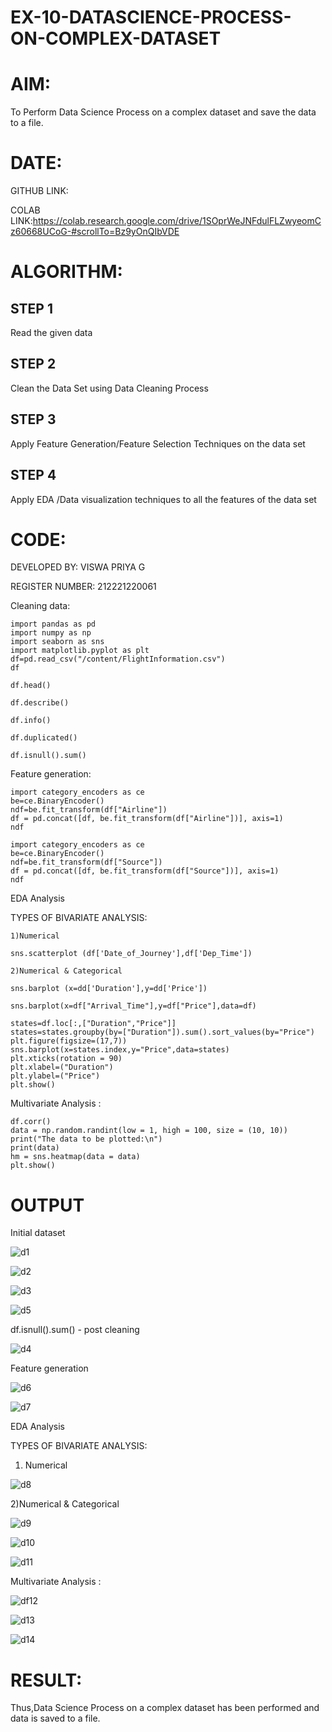 # EX-10-DATASCIENCE-PROCESS-ON-COMPLEX-DATASET

# AIM:
To Perform Data Science Process on a complex dataset and save the data to a file.

# DATE:

GITHUB LINK:

COLAB LINK:https://colab.research.google.com/drive/1SOprWeJNFdulFLZwyeomCz60668UCoG-#scrollTo=Bz9yOnQIbVDE

# ALGORITHM:

## STEP 1 

Read the given data

## STEP 2 

Clean the Data Set using Data Cleaning Process 

## STEP 3 

Apply Feature Generation/Feature Selection Techniques on the data set 

## STEP 4 

Apply EDA /Data visualization techniques to all the features of the data set

# CODE:

DEVELOPED BY: VISWA PRIYA G

REGISTER NUMBER: 212221220061

Cleaning data:

```
import pandas as pd
import numpy as np
import seaborn as sns
import matplotlib.pyplot as plt
df=pd.read_csv("/content/FlightInformation.csv")
df

df.head()

df.describe()

df.info()

df.duplicated()

df.isnull().sum()
``` 

Feature generation:

```
import category_encoders as ce
be=ce.BinaryEncoder()
ndf=be.fit_transform(df["Airline"])
df = pd.concat([df, be.fit_transform(df["Airline"])], axis=1)
ndf

import category_encoders as ce
be=ce.BinaryEncoder()
ndf=be.fit_transform(df["Source"])
df = pd.concat([df, be.fit_transform(df["Source"])], axis=1)
ndf
```` 

EDA Analysis

TYPES OF BIVARIATE ANALYSIS:

```
1)Numerical

sns.scatterplot (df['Date_of_Journey'],df['Dep_Time'])

2)Numerical & Categorical

sns.barplot (x=dd['Duration'],y=dd['Price'])

sns.barplot(x=df["Arrival_Time"],y=df["Price"],data=df)

states=df.loc[:,["Duration","Price"]]
states=states.groupby(by=["Duration"]).sum().sort_values(by="Price")
plt.figure(figsize=(17,7))
sns.barplot(x=states.index,y="Price",data=states)
plt.xticks(rotation = 90)
plt.xlabel=("Duration")
plt.ylabel=("Price")
plt.show()
```

Multivariate Analysis :

```
df.corr()
data = np.random.randint(low = 1, high = 100, size = (10, 10))
print("The data to be plotted:\n")
print(data)
hm = sns.heatmap(data = data)
plt.show()
```

# OUTPUT

Initial dataset

![d1](https://github.com/viswapriyaG/EX-10-DATASCIENCE-PROCESS-ON-COMPLEX-DATASET/assets/131427787/a33702cf-bf8f-4dd7-bda8-c6dc41db6b4e)

![d2](https://github.com/viswapriyaG/EX-10-DATASCIENCE-PROCESS-ON-COMPLEX-DATASET/assets/131427787/7f675cc9-5223-4cda-b0bf-2d818f0b4d37)

![d3](https://github.com/viswapriyaG/EX-10-DATASCIENCE-PROCESS-ON-COMPLEX-DATASET/assets/131427787/019a53b7-fb50-42af-b6ef-8c02deb9d0b0)

![d5](https://github.com/viswapriyaG/EX-10-DATASCIENCE-PROCESS-ON-COMPLEX-DATASET/assets/131427787/12eb30c8-57f3-40e6-8512-4a85e6bc1195)

df.isnull().sum() - post cleaning

![d4](https://github.com/viswapriyaG/EX-10-DATASCIENCE-PROCESS-ON-COMPLEX-DATASET/assets/131427787/b10ba1cc-d0a9-4872-82d5-c9e6afe9755c)

Feature generation

![d6](https://github.com/viswapriyaG/EX-10-DATASCIENCE-PROCESS-ON-COMPLEX-DATASET/assets/131427787/2c171e8e-a406-48c4-bbde-3dd4b7578abf)

![d7](https://github.com/viswapriyaG/EX-10-DATASCIENCE-PROCESS-ON-COMPLEX-DATASET/assets/131427787/743e8745-00fd-4489-bcf3-8358daf8b293)

EDA Analysis

TYPES OF BIVARIATE ANALYSIS:

1) Numerical

![d8](https://github.com/viswapriyaG/EX-10-DATASCIENCE-PROCESS-ON-COMPLEX-DATASET/assets/131427787/5d3b2cb6-be52-432b-be21-c2d8457ad16b)

2)Numerical & Categorical

![d9](https://github.com/viswapriyaG/EX-10-DATASCIENCE-PROCESS-ON-COMPLEX-DATASET/assets/131427787/28d96b41-6bef-423b-a3a1-c322706d5641)

![d10](https://github.com/viswapriyaG/EX-10-DATASCIENCE-PROCESS-ON-COMPLEX-DATASET/assets/131427787/87b10700-3eaf-4c02-9124-0272145b56a9)

![d11](https://github.com/viswapriyaG/EX-10-DATASCIENCE-PROCESS-ON-COMPLEX-DATASET/assets/131427787/f03a6ccc-e65a-4fb3-980b-3bb726719252)

Multivariate Analysis :

![df12](https://github.com/viswapriyaG/EX-10-DATASCIENCE-PROCESS-ON-COMPLEX-DATASET/assets/131427787/553bc434-e21e-4f32-b498-e6e9a0ac4ae1)

![d13](https://github.com/viswapriyaG/EX-10-DATASCIENCE-PROCESS-ON-COMPLEX-DATASET/assets/131427787/abd28ade-e4f9-428f-ace7-561f28d40a01)

![d14](https://github.com/viswapriyaG/EX-10-DATASCIENCE-PROCESS-ON-COMPLEX-DATASET/assets/131427787/d9cd4b9a-074f-4bc1-abd1-cabebb339c46)


# RESULT:

Thus,Data Science Process on a complex dataset has been performed and data is saved to a file.
